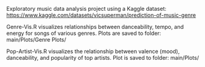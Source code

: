 Exploratory music data analysis project using a Kaggle dataset:
https://www.kaggle.com/datasets/vicsuperman/prediction-of-music-genre

Genre-Vis.R visualizes relationships between danceability, tempo, and energy for songs of various genres. Plots are saved to folder: main/Plots/Genre Plots/

Pop-Artist-Vis.R visualizes the relationship between valence (mood), danceability, and popularity of top artists. Plot is saved to folder: main/Plots/
